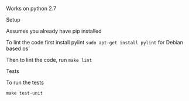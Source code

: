 Works on python 2.7

Setup

Assumes you already have pip installed

To lint the code first install pylint `sudo apt-get install pylint` for Debian based os'

Then to lint the code, run
`make lint`

Tests

To run the tests

`make test-unit`
